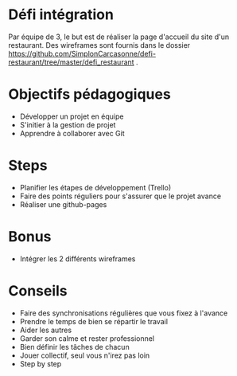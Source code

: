 # Défi intégration
Par équipe de 3, le but est de réaliser la page d'accueil du site d'un restaurant. Des wireframes sont fournis dans le dossier https://github.com/SimplonCarcasonne/defi-restaurant/tree/master/defi_restaurant . 

# Objectifs pédagogiques

* Développer un projet en équipe
* S'initier à la gestion de projet
* Apprendre à collaborer avec Git


# Steps

* Planifier les étapes de développement (Trello)
* Faire des points réguliers pour s'assurer que le projet avance
* Réaliser une github-pages

# Bonus 

* Intégrer les 2 différents wireframes


# Conseils
* Faire des synchronisations régulières que vous fixez à l'avance
* Prendre le temps de bien se répartir le travail
* Aider les autres
* Garder son calme et rester professionnel
* Bien définir les tâches de chacun
* Jouer collectif, seul vous n'irez pas loin
* Step by step
